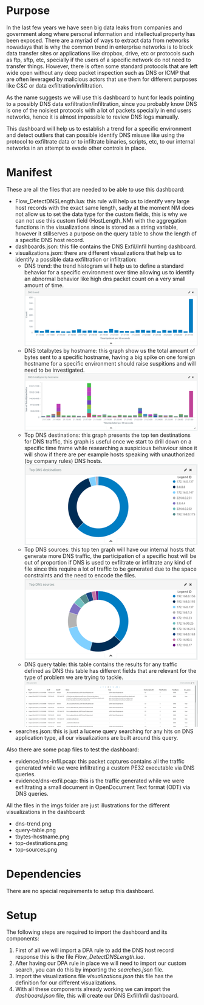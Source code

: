 # Purpose
In the last few years we have seen big data leaks from companies and
government along where personal information and intellectual property
has been exposed. There are a myriad of ways to extract data from
networks nowadays that is why the common trend in enterprise networks is to
block data transfer sites or applications like dropbox, drive, etc or protocols
such as ftp, sftp, etc, specially if the users of a specific network do
not need to transfer things. However, there is often some standard protocols
that are left wide open without any deep packet inspection such as DNS or ICMP
that are often leveraged by malicious actors that use them for different
purposes like C&C or data exfiltration/infiltration.

As the name suggests we will use this dashboard to hunt for leads pointing
to a possibly DNS data exfiltration/infiltration, since you probably know
DNS is one of the noisiest protocols with a lot of packets specially in
end users networks, hence it is almost impossible to review DNS logs manually.

This dashboard will help us to establish a trend for a specific environment
and detect outliers that can possible identify DNS misuse like using the
protocol to exfiltrate data or to infiltrate binaries, scripts, etc, to our
internal networks in an attempt to evade other controls in place.

# Manifest
These are all the files that are needed to be able to use this dashboard:
- Flow_DetectDNSLength.lua: this rule will help us to identify very large
   host records with the exact same length, sadly at the moment NM does not
   allow us to set the data type for the custom fields, this is why
   we can not use this custom field (HostLength_NM) with the aggregation
   functions in the visualizations since is stored as a string variable,
   however it stillserves a purpose on the query table to show the length
   of a specific DNS host record.
- dashboards.json: this file contains the DNS Exfil/Infil hunting dashboard.
- visualizations.json: there are different visualizations that help us to
  identify a possible data exfiltration or infiltration:
  * DNS trend: the trend histogram will help us to define a standard
    behavior for a specific environment over time allowing us to identify
    an abnormal behavior like high dns packet count on a very small amount of
    time.
    ![DNS trend histogram](./imgs/dns-trend.png)
  * DNS totalbytes by hostname: this graph show us the total amount of bytes
    sent to a specific hostname, having a big spike on one foreign hostname
    for a specific environment should raise suspitions and will need to be
    investigated.
    ![DNS bytes by hostname](./imgs/tbytes-hostname.png)
  * Top DNS destinations: this graph presents the top ten destinations for
    DNS traffic, this graph is useful once we start to drill down on a specific
    time frame while researching a suspicious behaviour since it will show if
    there are per example hosts speaking with unauthorized (by company rules)
    DNS hosts.
    ![DNS top destinations](./imgs/top-destinations.png)
  * Top DNS sources: this top ten graph will have our internal hosts that generate
    more DNS traffic, the participation of a specific host will be out of
    proportion if DNS is used to exfiltrate or infiltrate any kind of file since
    this require a lot of traffic to be generated due to the space constraints
    and the need to encode the files.
    ![DNS top sources](./imgs/top-sources.png)
  * DNS query table: this table contains the results for any traffic defined as DNS
    this table has different fields that are relevant for the type of problem we are
    trying to tackle.
    ![DNS query table](./imgs/query-table.png)
- searches.json: this is just a lucene query searching for any hits on DNS
  application type, all our visualizations are built around this query.

Also there are some pcap files to test the dashboard:
- evidence/dns-infil.pcap: this packet captures contains all the traffic generated
  while we were infiltrating a custom PE32 executable via DNS queries.
- evidence/dns-exfil.pcap: this is the traffic generated while we were exfiltrating
  a small document in OpenDocument Text format (ODT) via DNS queries.

All the files in the imgs folder are just illustrations for the different visualizations
in the dashboard:
- dns-trend.png
- query-table.png
- tbytes-hostname.png
- top-destinations.png
- top-sources.png

# Dependencies
There are no special requirements to setup this dashboard.

# Setup
The following steps are required to import the dashboard and its components:

1. First of all we will import a DPA rule to add the DNS host record response
   this is the file *Flow_DetectDNSLength.lua*.
2. After having our DPA rule in place we will need to import our custom search,
   you can do this by importing the *searches.json* file.
3. Import the visualizations file *visualizations.json* this file has the
   definition for our different visualizations.
4. With all these components already working we can import the *dashboard.json*
   file, this will create our DNS Exfil/Infil dashboard.

